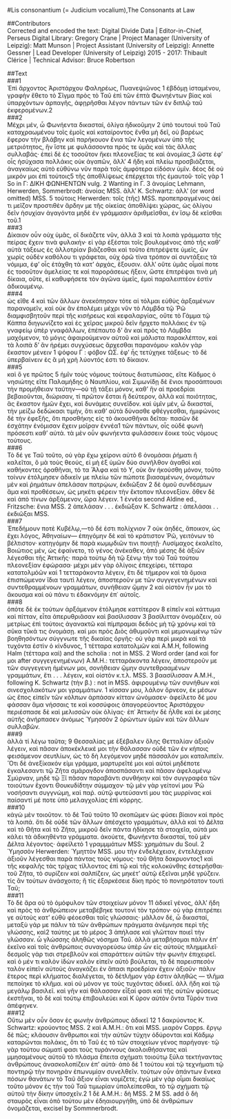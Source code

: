 #Lis consonantium (= Judicium vocalium),The Consonants at Law  

##Contributors  
Corrected and encoded the text: Digital Divide Data | Editor-in-Chief, Perseus Digital Library: Gregory Crane | Project Manager (University of Leipzig): Matt Munson | Project Assistant (University of Leipzig): Annette Gessner | Lead Developer (University of Leipzig) 2015 - 2017: Thibault Clérice | Technical Advisor: Bruce Robertson  

##Text  
###1  
Ἐπὶ ἄρχοντος Ἀριστάρχου Φαληρέως, Πυανεψιῶνος 1 ἑβδόμῃ ἱσταμένου, γραφὴν ἔθετο τὸ Σῖγμα πρὸς τὸ Ταῦ ἐπὶ τῶν ἑπτὰ Φωνηέντων βίας καὶ ὑπαρχόντων ἁρπαγῆς, ἀφῃρῆσθαι λέγον πάντων τῶν ἐν διπλῷ ταῦ ἐκφερομένων.2  
###2  
Μέχρι μέν, ὦ Φωνήεντα δικασταί, ὀλίγα ἠδικοῦμην 2 ὑπὸ τουτουὶ τοῦ Ταῦ καταχραωμένου τοῖς ἐμοῖς καὶ καταίροντος ἔνθα μὴ δεῖ, οὐ βαρέως ἔφερον τὴν βλάβην καὶ παρήκουον ἔνια τῶν λεγομένων ὑπὸ τῆς μετριότητος, ἣν ἴστε με φυλάσσοντα πρός τε ὑμᾶς καὶ τὰς ἄλλας συλλαβάς· ἐπεὶ δὲ ἐς τοσοῦτον ἥκει πλεονεξίας τε καὶ ἀνομίας,3 ὥστε ἐφʼ οἷς ἡσύχασα πολλάκις οὐκ ἀγαπῶν, ἄλλʼ 4 ἤδη καὶ πλείω προσβιάζεται, ἀναγκαίως αὐτὸ εὐθύνω νῦν παρὰ τοῖς ἀμφότερα εἰδόσιν ὑμῖν. δέος δὲ οὐ μικρόν μοι ἐπὶ τούτοις5 τῆς ἀποθλίψεως ἐπέρχεται τῆς ἐμαυτοῦ· τοῖς γὰρ 1 So in Γ: ΔΙΚΗ ΦΩΝΗΕΝΤΩΝ vulg. 2 Wanting in Γ. 3 ἀνομίας Lehmann, Herwerden, Sommerbrodt: ἀνοίας MSS. ἄλλʼ K. Schwartz: ἀλλʼ (or word omitted) MSS. 5 τούτοις Herwerden: τοῖς (τῆς) MSS. προπεπραγμένοις ἀεί τι μεῖζον προστιθὲν ἄρδην με τῆς οἰκείας ἀποθλίψει χώρας, ὡς ὀλίγου δεῖν ἡσυχίαν ἀγαγόντα μηδὲ ἐν γράμμασιν ἀριθμεῖσθαι, ἐν ἴσῳ δὲ κεῖσθαι τοῦ.1  
###3  
Δίκαιον οὖν οὐχ ὑμᾶς, οἳ δικάζετε νῦν, ἀλλὰ 3 καὶ τὰ λοιπὰ γράμματα τῆς πείρας ἔχειν τινὰ φυλακήν· εἰ γὰρ ἐξέσται τοῖς βουλομένοις ἀπὸ τῆς καθʼ αὐτὰ τάξεως ἐς ἀλλοτρίαν βιάζεσθαι καὶ τοῦτο ἐπιτρέψετε ὑμεῖς, ὥν χωρὶς οὐδὲν καθόλου τι γράφεται, οὐχ ὁρῶ τίνα τρόπον αἱ συντάξεις τὰ νόμιμα, ἐφʼ οἷς ἐτάχθη τὰ κατʼ ἀρχάς, ἕξουσιν. ἀλλʼ οὔτε ὑμᾶς οἶμαί ποτε ἐς τοσοῦτον ἀμελείας τε καὶ παροράσεως ἥξειν, ὥστε ἐπιτρέψαι τινὰ μὴ δίκαια, οὔτε, εἰ καθυφήσετε τὸν ἀγῶνα ὑμεῖς, ἐμοὶ παραλειπτέον ἐστὶν ἀδικουμένῳ.  
###4  
ὡς εἴθε 4 καὶ τῶν ἄλλων ἀνεκόπησαν τότε αἱ τόλμαι εὐθὺς ἀρξαμένων παρανομεῖν, καὶ οὐκ ἂν ἐπολέμει μέχρι νῦν τὸ Λάμβδα τῷ Ῥῶ διαμφισβητοῦν περὶ τῆς κισήρεως καὶ κεφαλαργίας, οὔτε τὸ Γάμμα τῷ Κάππα διηγωνίζετο καὶ ἐς χεῖρας μικροῦ δεῖν ἤρχετο πολλάκις ἐν τῷ γναφείῳ ὑπὲρ γναφάλλων, ἐπέπαυτο δʼ ἂν καὶ πρὸς τὸ Λάμβδα μαχόμενον, τὸ μόγις ἀφαιρούμενον αὐτοῦ καὶ μάλιστα παρακλέπτον, καὶ τὰ λοιπὰ δʼ ἂν ἠρέμει συγχύσεως ἄρχεσθαι παρανόμου· καλὸν γὰρ ἕκαστον μένειν 1 ψόφου Γ : φόβον ΩΣ. ἐφʼ ἧς τετύχηκε τάξεως· τὸ δὲ ὑπερβαίνειν ἐς ἃ μὴ χρὴ λύοντός ἐστι τὸ δίκαιον.  
###5  
καὶ ὅ γε πρῶτος 5 ἡμῖν τοὺς νόμους τούτους διατυπώσας, εἴτε Κάδμος ὁ νησιώτης εἴτε Παλαμήδης ὁ Ναυπλίου, καὶ Σιμωνίδῃ δὲ ἕνιοι προσάπτουσι τὴν προμήθειαν ταύτην—οὐ τῇ τάξει μόνον, καθʼ ἣν αἱ προεδρίαι βεβαιοῦνται, διώρισαν, τί πρῶτον ἔσται ἢ δεύτερον, ἀλλὰ καὶ ποιότητας, ἃς ἕκαστον ἡμῶν ἔχει, καὶ δυνάμεις συνεῖδον. καὶ ὑμῖν μέν, ὦ δικασταί, τὴν μείζω δεδώκασι τιμήν, ὅτι καθʼ αὑτὰ δύνασθε φθέγγεσθαι, ἡμιφώνοις δὲ τὴν ἐφεξῆς, ὅτι προσθήκης εἰς τὸ ἀκουσθῆναι δεῖται· πασῶν δὲ ἐσχάτην ἐνόμισαν ἔχειν μοῖραν ἐννέα1 τῶν πάντων, οἷς οὐδὲ φωνὴ πρόσεστι καθʼ αὐτά. τὰ μὲν οὖν φωνήεντα φυλάσσειν ἔοικε τοὺς νόμους τούτους.  
###6  
Τὸ δέ γε Ταῦ τοῦτο, οὐ γὰρ ἔχω χείρονι αὐτὸ 6 ὀνομάσαι ῥήματι ἢ καλεῖται, ὃ μὰ τοὺς θεούς, εἰ μὴ ἐξ ὑμῶν δύο συνῆλθον ἀγαθοὶ καὶ καθήκοντες ὁραθῆναι, τό τα Ἄλφα καὶ τὸ Υ, οὐκ ἂν ἠκούσθη μόνον, τοῦτο τοίνυν ἐτόλμησεν ἀδικεῖν με πλείω τῶν πώποτε βιασαμένων, ὁνομάτων μὲν καὶ ῥημάτων ἀπελάσαν πατρῴων, ἐκδιῶξαν 2 δὲ ὁμοῦ συνδέσμων ἅμα καὶ προθέσεων, ὡς μηκέτι φέρειν τὴν ἔκτοπον πλεονεξίαν. ὅθεν δὲ καὶ ἀπὸ τίνων ἀρξάμενον, ὥρα λέγειν. 1 ἐννέα second Aldine ed., Fritzsche: ἔνια MSS. 2 ἀπελάσαν . . . ἐκδιῶξαν K. Schwartz : ἀπελάσαι . . ἐκδιῶξαι MSS.  
###7  
Ἐπεδήμουν ποτὲ Κυβέλῳ,—τὸ δέ ἐστι πολίχνιον 7 οὐκ ἀηδές, ἄποικον, ὡς ἔχει λόγος, Ἀθηναίων— ἐπηγόμην δὲ καὶ τὸ κράτιστον Ῥῶ, γειτόνων τὸ βέλτιστον· κατηγόμην δὲ παρὰ κωμῳδιῶν τινι ποιητῇ· Λυσίμαχος ἐκαλεῖτο, Βοιώτιος μέν, ὡς ἐφαίνετο, τὸ γένος ἀνέκαθεν, ἀπὸ μέσης δὲ ἀξιῶν λέγεσθαι τῆς Ἀττικῆς· παρὰ τούτῳ δὴ τῷ ξένῳ τὴν τοῦ Ταῦ τούτου πλεονεξίαν ἐφώρασα· μέχρι μὲν γὰρ ὀλίγοις ἐπεχείρει, τέτταρα κατατολμόῶν καὶ 1 τετταράκοντα λέγειν, ἔτι δὲ τήμερον καὶ τὰ ὅμοια ἐπισπώμενον ἴδια ταυτὶ λέγειν, ἀποστεροῦν με τῶν συγγεγενημένων καὶ συντεθραμμένοων γραμμάτων, συνήθειαν ᾤμην 2 καὶ οἰστὸν ἦν μοι τὸ ἄκουσμα καὶ οὐ πάνυ τι ἐδακνόμην ἐπ᾿ αὐτοῖς.  
###8  
ὁπότε δὲ ἐκ τούτων ἀρξάμενον ἐτόλμησε καττίτερον 8 εἰπεῖν καὶ κάττυμα καὶ πίτταν, εἶτα ἀπερυθριᾶσαν καὶ βασίλισσαν 3 βασίλιτταν ὀνομάζειν, οὐ μετρίως ἐπὶ τούτοις ἀγανακτῶ καὶ πίμπραμαι δεδιὸς μὴ τῷ χρόνῳ καὶ τὰ σῦκα τῦκά τις ὀνομάσῃ. καί μοι πρὸς Διὸς ἀθυμοῦντι καὶ μεμονωμένῳ τῶν βοηθησόντων σύγγνωτε τῆς δικαίας ὀργῆς· οὐ γὰρ περὶ μικρὰ καὶ τὰ τυχόντα ἐστὶν ὁ κίνδυνος, 1 τέτταρα κατατολμῶν καὶ A.M.H, following Halm (τέτταρα καὶ) and the scholia : not in MSS. 2 Word order (and καὶ for μοι after συγγεγενημένων) A.M.H.: τετταράκοντα λέγειν, ἀποστεροῦν με τῶν συγγεγενη ἡμένων μοι, σονήθειαν ᾤμην συντεθρααμένων γραμμάτων, ἔτι . . . λέγειν, καὶ οἰστὸν κ.τ.λ. MSS. 3 βαασίλισσαν A.M.H., following Κ. Schwartz (τὴν β.) : not in MSS. ἀφιρουμένῳ τῶν συνήθων καὶ σινεσχολακότων μοι γραμμάτων. 1 κίσσαν μου, λάλον ὄρνεον, ἐκ μέσων ὡς ἔπος εἰπεῖν τῶν κόλπων ἁρπάσαν κίτταν ὠνόμασεν· ἀφείλετο δέ μου φάσσαν ἅμα νήσσαις τε καὶ κοσσύφοις ἀπαγορεύοντος Ἀριστάρχου· περιέσπασε δὲ καὶ μελισσῶν οὐκ ὀλίγας· ἐπ᾿ Ἀττικὴν δὲ ἦλθε καὶ ἐκ μέσης αὐτῆς ἀνήρπασεν ἀνόμως Ὑμησσὸν 2 ὁρώντων ὑμῶν καὶ τῶν ἄλλων συλλαβῶν.  
###9  
ἀλλὰ τί λέγω ταῦτα; 9 Θεσσαλίας με ἐξέβαλεν ὅλης Θετταλίαν ἀξιοῦν λέγειν, καὶ πᾶσαν ἀποκέκλεικέ μοι τὴν θάλασσαν οὐδὲ τῶν ἐν κήποις φεισάμενον σευτλίων, ὡς τὸ δὴ λεγόμενον μηδὲ πάσσαλόν μοι καταλιπεῖν. Ὅτι δὲ ἀνεξίκακόν εἰμι γράμμα, μαρτυρεῖτέ μοι καὶ αὐτοὶ μηδέποτε ἑγκαλεσαντι τῷ Ζῆτα σμάραγδον ἀποσπάσαντι καὶ πᾶσαν ἀφελομένῳ Σμύρναν, μηδὲ τῷ Ξῖ πᾶσαν παραβάντι συνθήκην καὶ τὸν συγγραφέα τῶν τοιούτων ἔχοντι Θουκυδίδτην σύμμαχον· τῷ μὲν γὰρ γείτονί μου Ῥῶ νοσήσαντι συγγνώμη, καὶ παῤ. αὐτῷ φυτεύσαντί μου τὰς μυρρίνας καὶ παίσαντί μέ ποτε ὑπὸ μελαγχολίας ἐπὶ κόρρης.  
###10  
κἀγὼ μὲν τοιοῦτον. τὸ δὲ Ταῦ τοῦτο 10 σκοπῶμεν ὡς φύσει βίαιον καὶ πρὸς τὰ λοιπά. ὅτι δὲ οὐδὲ τῶν ἄλλων ἀπέσχετο γραμμάτων, ἀλλὰ καὶ τὸ Δέλτα καὶ τὸ Θῆτα καὶ τὸ Ζῆτα, μικροῦ δεῖν πάντα ἠδίκησε τὰ στοιχεῖα, αὐτά μοι κάλει τὰ ἀδικηθέντα γράμματα. ἀκούετε, Φωνήεντα δικασταί, τοῦ μὲν Δέλτα λέγοντος· ἀφείλετό 1 γραμμμάτων MSS: χρημάτων du Soul. 2 Ὑμησσὸν Herwerden: Ὑμηττὸν MSS. μου τὴν ἐνδελέχειαν, ἐντελέχειαν ἀξιοῦν λέγεσθαι παρὰ πάντας τοὺς νόμους· τοῦ Θῆτα δακρυοντος1 καὶ τῆς κεφαλῆς τὰς τρίχας τίλλοντος ἐπὶ τῷ καὶ τῆς κολοκύνθης ἐστερῆσθαι· τοῦ Ζῆτα, τὸ συρίζειν καὶ σαλπίζειν, ὡς μηκέτʼ αὐτῷ ἐξεῖναι μηδὲ γρύζειν. τίς ἂν τούτων ἀνάσχοιτο; ἢ τίς ἐξαρκέσειε δίκη πρὸς τὸ πονηρότατον τουτὶ Ταῦ;  
###11  
Τὸ δὲ ἄρα οὐ τὸ ὁμόφυλον τῶν στοιχείων μόνον 11 ἀδικεῖ γένος, ἀλλʼ ἤδη καὶ πρὸς τὸ ἀνθρώπειον μεταβέβηκε τουτονὶ τὸν τρόπον· οὐ γὰρ ἐπιτρέπει γε αὐτοὺς κατʼ εὐθὺ φέοεσθαι ταῖς γλώσσαις· μᾶλλον δέ, ὦ δικασταί, μεταξὺ γάρ με πάλιν τὰ τῶν ἀνθρώπων πράγματα ἀνέμνησε περὶ τῆς γλώσσης, καὶ2 ταύτης με τὸ μέρος 3 ἀπήλασε καὶ γλῶτταν ποιεῖ τὴν γλῶσσαν. ὦ γλώσσης ἀληθῶς νόσημα Ταῦ. ἀλλὰ μεταβήσομαι πάλιν ἐπʼ ἐκεῖνο καὶ τοῖς ἀνθρώποις συναγορεύσω ὑπὲρ ὦν εἰς αὐτοὺς πλημμελεῖ· δεσμοῖς γάρ τισι στρεβλοῦν καὶ σπαράττειν αὐτῶν τὴν φωνὴν ἐπιχειρεῖ. καὶ ὁ μέν τι καλὸν ἰδὼν καλὸν εἰπεῖν αὐτὸ βούλεται, τὸ δὲ παρεισπεσὸν ταλὸν εἰπεῖν αὐτοὺς ἀναγκάζει ἐν ἅπασι προεδρίαν ἔχειν ἀξιοῦν· πάλιν ἕτερος περὶ κλήματος διαλέγεται, τὸ δὲτλῆμον γάρ ἐστιν ἀληθῶς — τλῆμα πεποίηκε τὸ κλῆμα. καὶ οὐ μόνον γε τοὺς τυχόντας ἀδικεῖ. ἀλλ ἤδη καὶ τῷ μεγάλῳ βασιλεῖ. καὶ γῆν καὶ θάλασσαν εἶξαί φασι καὶ τῆς αὐτῶν φύσεως ἐκστῆναι, τὸ δὲ καὶ τούτῳ ἐπιβουλεύει καὶ Κ ῦρον αὐτὸν ὄντα Τῦρόν τινα ἀπέφηνεν.  
###12  
Οὕτω μὲν οὖν ὅσον ἐς φωνὴν ἀνθρώπους ἀδικεῖ 12 1 δακρύοντος Κ. Schwartz: κρούοντος MSS. 2 καὶ A.M.H.: ὅτι καὶ MSS. μιαρὸν Cαpps. ἔργῳ δὲ πῶς; κλάουσιν ἄνθρωποι καὶ τὴν αὑτῶν τύχην ὀδύρονται καὶ Κάδμῳ καταρῶνται πολάκις, ὅτι τὸ Ταῦ ἐς τὸ τῶν στοιχείων γένος παρήγαγε· τῷ γὰρ τούτου σώματί φασι τοὺς τυράννους ἀκολοιθήσαντας καὶ μμησαμένους αὐτοῦ τὸ πλάσμα ἔπειτα σχήματι τοιούτῳ ξύλα τεκτήναντας ἀνθρώπους ἀνασκολοπίζειν ἐπʼ αὐτά· ἀπὸ δὲ 1 τούτου καὶ τῷ τεχνήματι τῷ ποντηρῷ τὴν πονηρὰν ἐπωνυμίαν συνελθεῖν. τούτων οὖν ἀπάντων ἕνεκα πόσων θανάτων τὸ Ταῦ ἄξιον εἶναι νομίζετε; ἐγὼ μὲν γὰρ οἶμαι δικαίως τοῦτο μόνον ἐς τὴν τοῦ Ταῦ τιμωρίαν ὑπολείπεσθαι, τὸ τῷ σχήματι τῷ αὐτοῦ τὴν δίκην ὑποσχεῖν.2 1 δὲ A.M.H.: δὴ MSS. 2 M SS. add ὃ δὴ σταυρὸς εἶναι ὁπὸ τούτου μὲν ἐδηαιουργήθη, ὑπὸ δὲ ἀνθρώπων ὀνομάζεται, excisel by Sommnerbrodt.  

